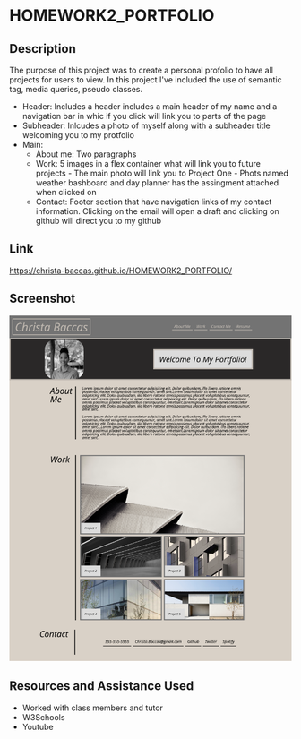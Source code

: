 # HOMEWORK2_PORTFOLIO
## Description
The purpose of this project was to create a personal profolio to have all projects for users to view. 
In this project I've included the use of semantic tag, media queries, pseudo classes.
- Header: Includes a header includes a main header of my name and a navigation bar in whic if you click will link you to parts of the page
- Subheader: Inlcudes a photo of myself along with a subheader title welcoming you to my protfolio
- Main:
    - About me: Two paragraphs
    - Work: 5 images in a flex container what will link you to future projects
            - The main photo will link you to Project One
            - Phots named weather bashboard and day planner has the assingment attached when clicked on
    - Contact: Footer section that have navigation links of my contact information. 
              Clicking on the email will open a draft and clicking on github will direct you to my github
## Link

https://christa-baccas.github.io/HOMEWORK2_PORTFOLIO/

## Screenshot
![Alt txt](./Images/screencapture-10-0-1-5-53179-index-html-2021-09-21-14_49_52.png)

## Resources and Assistance Used
- Worked with class members and tutor
- W3Schools 
- Youtube
